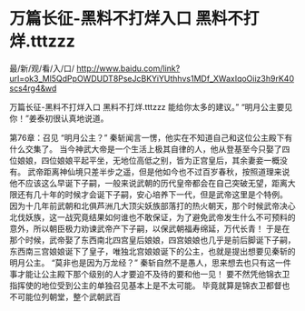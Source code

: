 # 万篇长征-黑料不打烊入口 黑料不打烊.tttzzz

最/新/观/看/入/口/ http://www.baidu.com/link?url=ok3_Ml5QdPpOWDUDT8PseJcBKYiYUthhvs1MDf_XWaxIqoOiiz3h9rK40scs4rg4&wd

万篇长征-黑料不打烊入口 黑料不打烊.tttzzz
能给你太多的建议。”
    “明月公主要见你！”姜泰初很认真地说道。

第76章：召见
    “明月公主？”
    秦斩闻言一愣，他实在不知道自己和这位公主殿下有什么交集了。
    当今神武大帝是一个生活上极其自律的人，他从登基至今只娶了四位娘娘，四位娘娘平起平坐，无地位高低之别，皆为正宫皇后，其余妻妾一概没有。
    武帝距离神仙境只差半步之遥，但是他如今也不过百岁春秋，按照道理来说他不应该这么早诞下子嗣，一般来说武朝的历代皇帝都会在自己突破无望，距离大限还有几十年的时候才会诞下子嗣，安心培养下一代，但是武帝这里是个特例。
    因为十几年前武朝和北俱芦洲几大顶尖妖族部落打的热火朝天，那个时候武帝决心北伐妖族，这一战究竟结果如何谁也不敢保证，为了避免武帝发生什么不可预料的意外，所以朝臣极力劝谏武帝产下子嗣，以保武朝福寿绵延，万代长青！
    于是在那个时候，武帝娶了东西南北四宫皇后娘娘，四宫娘娘也几乎是前后脚诞下子嗣，东西南三宫娘娘诞下了皇子，唯独北宫娘娘诞下的公主，也就是提出想要见秦斩的明月公主。
    “莫非也是因为万龙经？”
    秦斩自然不是愚人，思来想去也只有这一件事才能让公主殿下那个级别的人才要迫不及待的要和他一见！
    要不然凭他锦衣卫指挥使的地位受到公主的单独召见基本上是不太可能。
    毕竟就算是锦衣卫都督也不可能位列朝堂，整个武朝武百
